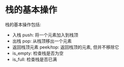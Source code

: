 # 栈的基本操作

栈的基本操作包括:

- 入栈 push: 将一个元素加入到栈顶
- 出栈 pop: 从栈顶移出一个元素
- 返回栈顶元素 peek/top: 返回栈顶的元素, 但并不移除它
- is_empty: 检查栈是否为空
- is_full: 检查栈是否已满

